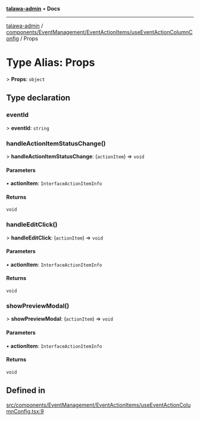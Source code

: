 [**talawa-admin**](../../../../../README.md) • **Docs**

***

[talawa-admin](../../../../../modules.md) / [components/EventManagement/EventActionItems/useEventActionColumnConfig](../README.md) / Props

# Type Alias: Props

\> **Props**: `object`

## Type declaration

### eventId

\> **eventId**: `string`

### handleActionItemStatusChange()

\> **handleActionItemStatusChange**: (`actionItem`) =\> `void`

#### Parameters

• **actionItem**: `InterfaceActionItemInfo`

#### Returns

`void`

### handleEditClick()

\> **handleEditClick**: (`actionItem`) =\> `void`

#### Parameters

• **actionItem**: `InterfaceActionItemInfo`

#### Returns

`void`

### showPreviewModal()

\> **showPreviewModal**: (`actionItem`) =\> `void`

#### Parameters

• **actionItem**: `InterfaceActionItemInfo`

#### Returns

`void`

## Defined in

[src/components/EventManagement/EventActionItems/useEventActionColumnConfig.tsx:9](https://github.com/PalisadoesFoundation/talawa-admin/blob/7496bb3a4c3730e7e3caee73f8bf91c3031e4ae6/src/components/EventManagement/EventActionItems/useEventActionColumnConfig.tsx#L9)
